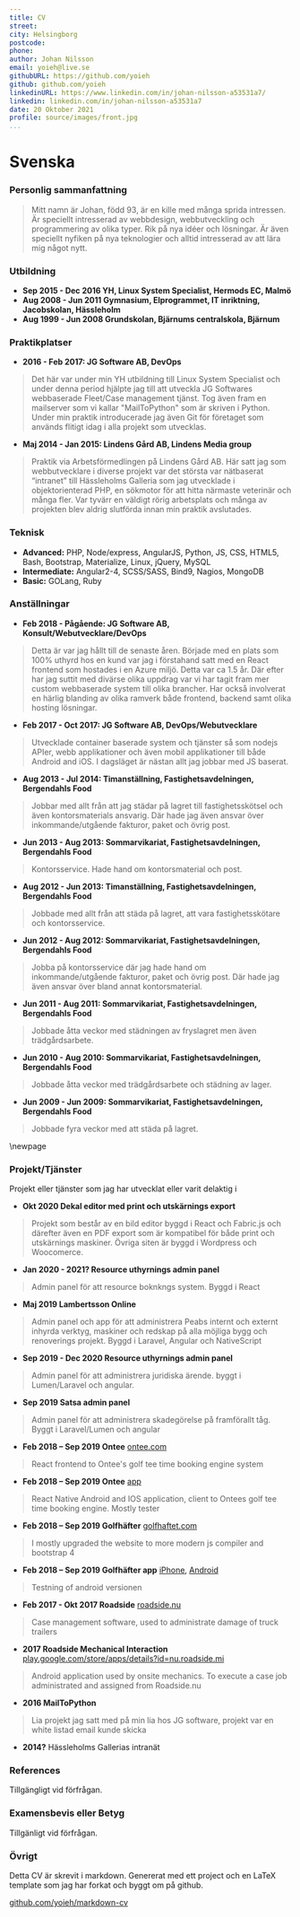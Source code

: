 ```yaml
---
title: CV
street: 
city: Helsingborg
postcode: 
phone: 
author: Johan Nilsson
email: yoieh@live.se
githubURL: https://github.com/yoieh
github: github.com/yoieh
linkedinURL: https://www.linkedin.com/in/johan-nilsson-a53531a7/
linkedin: linkedin.com/in/johan-nilsson-a53531a7
date: 20 Oktober 2021
profile: source/images/front.jpg
...
```


# Svenska

### Personlig sammanfattning

> Mitt namn är Johan, född 93, är en kille med många sprida intressen. Är speciellt intresserad av webbdesign, webbutveckling och programmering av olika typer. Rik på nya idéer och lösningar. Är även speciellt nyfiken på nya teknologier och alltid intresserad av att lära mig något nytt.

### Utbildning

- **Sep 2015 - Dec 2016   YH, Linux System Specialist, Hermods EC, Malmö**
- **Aug 2008 - Jun 2011   Gymnasium, Elprogrammet, IT inriktning, Jacobskolan, Hässleholm**
- **Aug 1999 - Jun 2008   Grundskolan, Bjärnums centralskola, Bjärnum**

### Praktikplatser

- **2016 - Feb 2017:     JG Software AB, DevOps**

> Det här var under min YH utbildning till Linux System Specialist och under denna period hjälpte jag till att utveckla JG Softwares webbaserade Fleet/Case management tjänst. Tog även fram en mailserver som vi kallar "MailToPython" som är skriven i Python. Under min praktik introducerade jag även Git för företaget som används flitigt idag i alla projekt som utvecklas.

- **Maj 2014 - Jan 2015: Lindens Gård AB, Lindens Media group**

> Praktik via Arbetsförmedlingen på Lindens Gård AB. Här satt jag som webbutvecklare i diverse projekt var det största var nätbaserat “intranet” till Hässleholms Galleria som jag utvecklade i objektorienterad PHP, en sökmotor för att hitta närmaste veterinär och många fler. Var tyvärr en väldigt rörig arbetsplats och många av projekten blev aldrig slutförda innan min praktik avslutades.

### Teknisk

- **Advanced:** PHP, Node/express, AngularJS, Python, JS, CSS, HTML5, Bash, Bootstrap, Materialize, Linux, jQuery, MySQL
- **Intermediate:** Angular2-4, SCSS/SASS, Bind9, Nagios, MongoDB
- **Basic:** GOLang, Ruby

### Anställningar

- **Feb 2018 - Pågående: JG Software AB, Konsult/Webutvecklare/DevOps**

> Detta är var jag hållt till de senaste åren. Började med en plats som 100% uthyrd hos en kund var jag i förstahand satt med en React frontend som hostades i en Azure miljö. Detta var ca 1.5 år. Där efter har jag suttit med divärse olika uppdrag var vi har tagit fram mer custom webbaserade system till olika brancher. Har också involverat en härlig blanding av olika ramverk både frontend, backend samt olika hosting lösningar.

- **Feb 2017 - Oct 2017: JG Software AB, DevOps/Webutvecklare**

> Utvecklade container baserade system och tjänster så som nodejs APIer, webb applikationer och även mobil applikationer till både Android and iOS. I dagsläget är nästan allt jag jobbar med JS baserat.

- **Aug 2013 - Jul 2014: Timanställning, Fastighetsavdelningen, Bergendahls Food**

> Jobbar med allt från att jag städar på lagret till  fastighetsskötsel och även kontorsmaterials ansvarig. Där hade jag även ansvar över inkommande/utgående fakturor, paket och övrig post.

- **Jun 2013 - Aug 2013: Sommarvikariat, Fastighetsavdelningen, Bergendahls Food**

> Kontorsservice. Hade hand om kontorsmaterial och post.

- **Aug 2012 - Jun 2013: Timanställning, Fastighetsavdelningen, Bergendahls Food**

> Jobbade med allt från att städa på lagret, att vara fastighetsskötare och kontorsservice.

- **Jun 2012 - Aug 2012: Sommarvikariat, Fastighetsavdelningen, Bergendahls Food**

> Jobba på kontorsservice där jag hade hand om inkommande/utgående fakturor, paket och övrig post. Där hade jag även ansvar över bland annat kontorsmaterial.

- **Jun 2011 - Aug 2011: Sommarvikariat, Fastighetsavdelningen, Bergendahls Food**

> Jobbade åtta veckor med städningen av fryslagret men även trädgårdsarbete.

- **Jun 2010 - Aug 2010: Sommarvikariat, Fastighetsavdelningen, Bergendahls Food**

> Jobbade åtta veckor med trädgårdsarbete och städning av lager.

- **Jun 2009 - Jun 2009: Sommarvikariat, Fastighetsavdelningen, Bergendahls Food**

> Jobbade fyra veckor med att städa på lagret.

\newpage

### Projekt/Tjänster

Projekt eller tjänster som jag har utvecklat eller varit delaktig i

- **Okt 2020 Dekal editor med print och utskärnings export**

> Projekt som består av en bild editor byggd i React och Fabric.js och därefter även en PDF export som är kompatibel för både print och utskärnings maskiner. Övriga siten är byggd i Wordpress och Woocomerce.

- **Jan 2020 - 2021? Resource uthyrnings admin panel**

> Admin panel för att resource boknkngs system.
Byggd i React

- **Maj 2019 Lambertsson Online**

> Admin panel och app för att administrera Peabs internt och externt inhyrda verktyg, maskiner och redskap på alla möjliga bygg och renoverings projekt.
Byggd i Laravel, Angular och NativeScript

- **Sep 2019 - Dec 2020 Resource uthyrnings admin panel**

> Admin panel för att administrera juridiska ärende.
byggt i Lumen/Laravel och angular.

- **Sep 2019 Satsa admin panel**

> Admin panel för att administrera skadegörelse på framförallt tåg. Byggt i Laravel/Lumen och angular

- **Feb 2018 – Sep 2019 Ontee** [ontee.com](http://ontee.com/) 

> React frontend to Ontee's golf tee time booking engine system

- **Feb 2018 – Sep 2019 Ontee** [app](https://www.ontee.com/sv/landing/app/) 

> React Native Android and IOS application, client to Ontees golf tee time booking engine. Mostly tester

- **Feb 2018 – Sep 2019 Golfhäfter** [golfhaftet.com](https://www.golfhaftet.com/sv/) 

> I mostly upgraded the website to more modern js compiler and bootstrap 4

- **Feb 2018 – Sep 2019 Golfhäfter app** [iPhone](https://apps.apple.com/se/app/golfh%C3%A4ftet/id957686045), [Android](https://play.google.com/store/apps/details?id=com.golfhaftet.ghApp&hl=sv&gl=US) 

> Testning of android versionen

- **Feb 2017 - Okt 2017 Roadside** [roadside.nu](http://roadside.nu/)

> Case management software, used to administrate damage of truck trailers

- **2017 Roadside Mechanical Interaction** [play.google.com/store/apps/details?id=nu.roadside.mi](https://play.google.com/store/apps/details?id=nu.roadside.mi)

>Android application used by onsite mechanics. To execute a case job administrated and assigned from Roadside.nu

- **2016 MailToPython**
> Lia projekt jag satt med på min lia hos JG software, projekt var en white listad email kunde skicka 

- **2014?** Hässleholms Gallerias intranät


### References

Tillgängligt vid förfrågan.

### Examensbevis eller Betyg

Tillgänligt vid förfrågan.

### Övrigt

Detta CV är skrevit i markdown. Genererat med ett project och en LaTeX template som jag har forkat och byggt om på github.

[github.com/yoieh/markdown-cv](https://github.com/yoieh/markdown-cv)